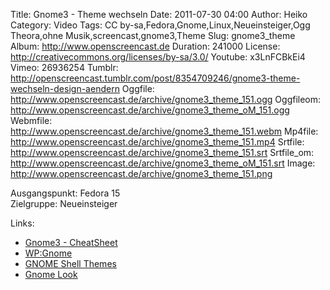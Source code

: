 Title: Gnome3 - Theme wechseln
Date: 2011-07-30 04:00
Author: Heiko
Category: Video
Tags: CC by-sa,Fedora,Gnome,Linux,Neueinsteiger,Ogg Theora,ohne Musik,screencast,gnome3,Theme
Slug: gnome3_theme
Album: http://www.openscreencast.de
Duration: 241000
License: http://creativecommons.org/licenses/by-sa/3.0/
Youtube: x3LnFCBkEi4
Vimeo: 26936254
Tumblr: http://openscreencast.tumblr.com/post/8354709246/gnome3-theme-wechseln-design-aendern
Oggfile: http://www.openscreencast.de/archive/gnome3_theme_151.ogg
Oggfileom: http://www.openscreencast.de/archive/gnome3_theme_oM_151.ogg
Webmfile: http://www.openscreencast.de/archive/gnome3_theme_151.webm
Mp4file: http://www.openscreencast.de/archive/gnome3_theme_151.mp4
Srtfile: http://www.openscreencast.de/archive/gnome3_theme_151.srt
Srtfile_om: http://www.openscreencast.de/archive/gnome3_theme_oM_151.srt
Image: http://www.openscreencast.de/archive/gnome3_theme_151.png

Ausgangspunkt: Fedora 15  
Zielgruppe: Neueinsteiger  

Links:

  * [Gnome3 - CheatSheet](http://live.gnome.org/GnomeShell/CheatSheet "Link zu gnome.org" )
  * [WP:Gnome](http://de.wikipedia.org/wiki/Gnome "Link zu Wikipedia Gnome" )
  * [GNOME Shell Themes](http://gnome-shell.deviantart.com/ "Link zu GNOME Shell Themes" )
  * [Gnome Look](http://gnome-look.org/ "Link zu gnome-look.org" )

